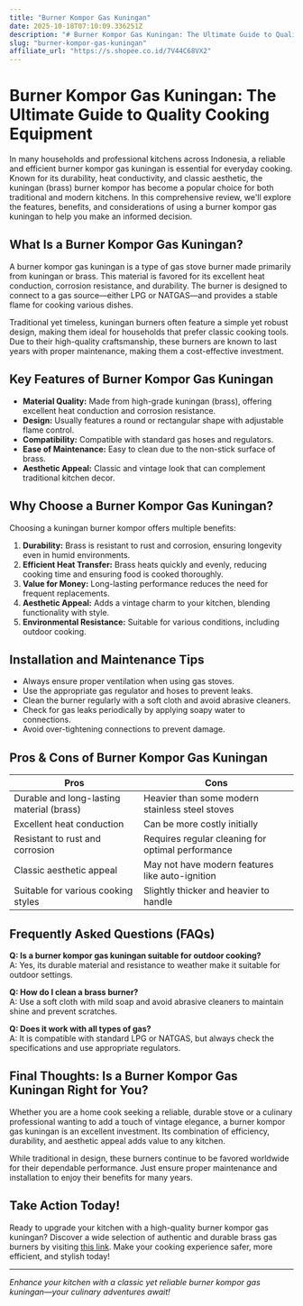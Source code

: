 ```yaml
---
title: "Burner Kompor Gas Kuningan"
date: 2025-10-18T07:10:09.336251Z
description: "# Burner Kompor Gas Kuningan: The Ultimate Guide to Quality Cooking Equipment..."
slug: "burner-kompor-gas-kuningan"
affiliate_url: "https://s.shopee.co.id/7V44C68VX2"
---
```

# Burner Kompor Gas Kuningan: The Ultimate Guide to Quality Cooking Equipment

In many households and professional kitchens across Indonesia, a reliable and efficient burner kompor gas kuningan is essential for everyday cooking. Known for its durability, heat conductivity, and classic aesthetic, the kuningan (brass) burner kompor has become a popular choice for both traditional and modern kitchens. In this comprehensive review, we'll explore the features, benefits, and considerations of using a burner kompor gas kuningan to help you make an informed decision.

## What Is a Burner Kompor Gas Kuningan?

A burner kompor gas kuningan is a type of gas stove burner made primarily from kuningan or brass. This material is favored for its excellent heat conduction, corrosion resistance, and durability. The burner is designed to connect to a gas source—either LPG or NATGAS—and provides a stable flame for cooking various dishes.

Traditional yet timeless, kuningan burners often feature a simple yet robust design, making them ideal for households that prefer classic cooking tools. Due to their high-quality craftsmanship, these burners are known to last years with proper maintenance, making them a cost-effective investment.

## Key Features of Burner Kompor Gas Kuningan

- **Material Quality:** Made from high-grade kuningan (brass), offering excellent heat conduction and corrosion resistance.
- **Design:** Usually features a round or rectangular shape with adjustable flame control.
- **Compatibility:** Compatible with standard gas hoses and regulators.
- **Ease of Maintenance:** Easy to clean due to the non-stick surface of brass.
- **Aesthetic Appeal:** Classic and vintage look that can complement traditional kitchen decor.

## Why Choose a Burner Kompor Gas Kuningan?

Choosing a kuningan burner kompor offers multiple benefits:

1. **Durability:** Brass is resistant to rust and corrosion, ensuring longevity even in humid environments.
2. **Efficient Heat Transfer:** Brass heats quickly and evenly, reducing cooking time and ensuring food is cooked thoroughly.
3. **Value for Money:** Long-lasting performance reduces the need for frequent replacements.
4. **Aesthetic Appeal:** Adds a vintage charm to your kitchen, blending functionality with style.
5. **Environmental Resistance:** Suitable for various conditions, including outdoor cooking.

## Installation and Maintenance Tips

- Always ensure proper ventilation when using gas stoves.
- Use the appropriate gas regulator and hoses to prevent leaks.
- Clean the burner regularly with a soft cloth and avoid abrasive cleaners.
- Check for gas leaks periodically by applying soapy water to connections.
- Avoid over-tightening connections to prevent damage.

## Pros & Cons of Burner Kompor Gas Kuningan

| Pros                                            | Cons                                           |
|--------------------------------------------------|------------------------------------------------|
| Durable and long-lasting material (brass)      | Heavier than some modern stainless steel stoves |
| Excellent heat conduction                        | Can be more costly initially                  |
| Resistant to rust and corrosion                  | Requires regular cleaning for optimal performance |
| Classic aesthetic appeal                        | May not have modern features like auto-ignition |
| Suitable for various cooking styles             | Slightly thicker and heavier to handle       |

## Frequently Asked Questions (FAQs)

**Q: Is a burner kompor gas kuningan suitable for outdoor cooking?**  
A: Yes, its durable material and resistance to weather make it suitable for outdoor settings.

**Q: How do I clean a brass burner?**  
A: Use a soft cloth with mild soap and avoid abrasive cleaners to maintain shine and prevent scratches.

**Q: Does it work with all types of gas?**  
A: It is compatible with standard LPG or NATGAS, but always check the specifications and use appropriate regulators.

## Final Thoughts: Is a Burner Kompor Gas Kuningan Right for You?

Whether you are a home cook seeking a reliable, durable stove or a culinary professional wanting to add a touch of vintage elegance, a burner kompor gas kuningan is an excellent investment. Its combination of efficiency, durability, and aesthetic appeal adds value to any kitchen.

While traditional in design, these burners continue to be favored worldwide for their dependable performance. Just ensure proper maintenance and installation to enjoy their benefits for many years.

## Take Action Today!

Ready to upgrade your kitchen with a high-quality burner kompor gas kuningan? Discover a wide selection of authentic and durable brass gas burners by visiting [this link](https://s.shopee.co.id/7V44C68VX2). Make your cooking experience safer, more efficient, and stylish today!

---

*Enhance your kitchen with a classic yet reliable burner kompor gas kuningan—your culinary adventures await!*